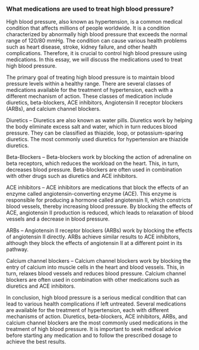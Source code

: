 ### What medications are used to treat high blood pressure?

High blood pressure, also known as hypertension, is a common medical condition that affects millions of people worldwide. It is a condition characterized by abnormally high blood pressure that exceeds the normal range of 120/80 mmHg. The condition can cause various health problems such as heart disease, stroke, kidney failure, and other health complications. Therefore, it is crucial to control high blood pressure using medications. In this essay, we will discuss the medications used to treat high blood pressure.

The primary goal of treating high blood pressure is to maintain blood pressure levels within a healthy range. There are several classes of medications available for the treatment of hypertension, each with a different mechanism of action. These classes of medication include diuretics, beta-blockers, ACE inhibitors, Angiotensin II receptor blockers (ARBs), and calcium channel blockers.

Diuretics – Diuretics are also known as water pills. Diuretics work by helping the body eliminate excess salt and water, which in turn reduces blood pressure. They can be classified as thiazide, loop, or potassium-sparing diuretics. The most commonly used diuretics for hypertension are thiazide diuretics.

Beta-Blockers – Beta-blockers work by blocking the action of adrenaline on beta receptors, which reduces the workload on the heart. This, in turn, decreases blood pressure. Beta-blockers are often used in combination with other drugs such as diuretics and ACE inhibitors.

ACE inhibitors – ACE inhibitors are medications that block the effects of an enzyme called angiotensin-converting enzyme (ACE). This enzyme is responsible for producing a hormone called angiotensin II, which constricts blood vessels, thereby increasing blood pressure. By blocking the effects of ACE, angiotensin II production is reduced, which leads to relaxation of blood vessels and a decrease in blood pressure.

ARBs – Angiotensin II receptor blockers (ARBs) work by blocking the effects of angiotensin II directly. ARBs achieve similar results to ACE inhibitors, although they block the effects of angiotensin II at a different point in its pathway.

Calcium channel blockers – Calcium channel blockers work by blocking the entry of calcium into muscle cells in the heart and blood vessels. This, in turn, relaxes blood vessels and reduces blood pressure. Calcium channel blockers are often used in combination with other medications such as diuretics and ACE inhibitors.

In conclusion, high blood pressure is a serious medical condition that can lead to various health complications if left untreated. Several medications are available for the treatment of hypertension, each with different mechanisms of action. Diuretics, beta-blockers, ACE inhibitors, ARBs, and calcium channel blockers are the most commonly used medications in the treatment of high blood pressure. It is important to seek medical advice before starting any medication and to follow the prescribed dosage to achieve the best results.